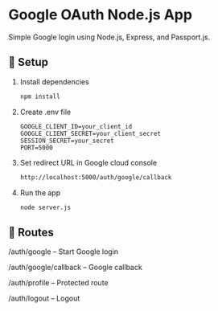# Google OAuth Node.js App

Simple Google login using Node.js, Express, and Passport.js.

## 🔧 Setup

1. Install dependencies  
   ```bash
   npm install
2. Create .env file
   ```env
   GOOGLE_CLIENT_ID=your_client_id
   GOOGLE_CLIENT_SECRET=your_client_secret
   SESSION_SECRET=your_secret
   PORT=5000
3. Set redirect URL in Google cloud console
   ```bash
   http://localhost:5000/auth/google/callback
4. Run the app
   ```bash
   node server.js
## 🔗 Routes
/auth/google – Start Google login

/auth/google/callback – Google callback

/auth/profile – Protected route

/auth/logout – Logout
